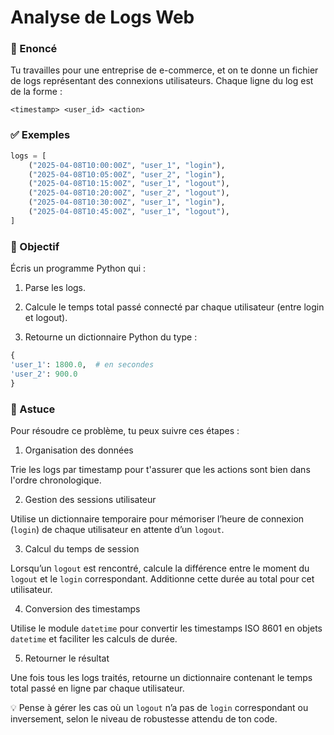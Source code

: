 # Analyse de Logs Web

### 🧩 Enoncé

Tu travailles pour une entreprise de e-commerce, et on te donne un fichier de logs représentant des connexions utilisateurs. Chaque ligne du log est de la forme :

```
<timestamp> <user_id> <action>
```

### ✅ Exemples

```python
logs = [
    ("2025-04-08T10:00:00Z", "user_1", "login"),
    ("2025-04-08T10:05:00Z", "user_2", "login"),
    ("2025-04-08T10:15:00Z", "user_1", "logout"),
    ("2025-04-08T10:20:00Z", "user_2", "logout"),
    ("2025-04-08T10:30:00Z", "user_1", "login"),
    ("2025-04-08T10:45:00Z", "user_1", "logout"),
]
```

### 🎯 Objectif
Écris un programme Python qui :

1) Parse les logs.

2) Calcule le temps total passé connecté par chaque utilisateur (entre login et logout).

3) Retourne un dictionnaire Python du type :

```python
{
'user_1': 1800.0,  # en secondes
'user_2': 900.0
}
```
### 🧠 Astuce

Pour résoudre ce problème, tu peux suivre ces étapes :

1) Organisation des données

Trie les logs par timestamp pour t'assurer que les actions sont bien dans l'ordre chronologique.

2) Gestion des sessions utilisateur

Utilise un dictionnaire temporaire pour mémoriser l’heure de connexion (`login`) de chaque utilisateur en attente d’un `logout`.

3) Calcul du temps de session

Lorsqu’un `logout` est rencontré, calcule la différence entre le moment du `logout` et le `login` correspondant. Additionne cette durée au total pour cet utilisateur.

4) Conversion des timestamps

Utilise le module `datetime` pour convertir les timestamps ISO 8601 en objets `datetime` et faciliter les calculs de durée.

5) Retourner le résultat

Une fois tous les logs traités, retourne un dictionnaire contenant le temps total passé en ligne par chaque utilisateur.

💡 Pense à gérer les cas où un `logout` n’a pas de `login` correspondant ou inversement, selon le niveau de robustesse attendu de ton code.